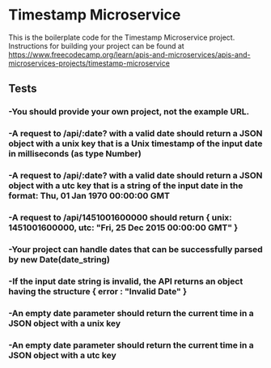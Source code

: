 # Timestamp Microservice

This is the boilerplate code for the Timestamp Microservice project. Instructions for building your project can be found at https://www.freecodecamp.org/learn/apis-and-microservices/apis-and-microservices-projects/timestamp-microservice

## Tests
### -You should provide your own project, not the example URL.
### -A request to /api/:date? with a valid date should return a JSON object with a unix key that is a Unix timestamp of the input date in milliseconds (as type Number)
### -A request to /api/:date? with a valid date should return a JSON object with a utc key that is a string of the input date in the format: Thu, 01 Jan 1970 00:00:00 GMT
### -A request to /api/1451001600000 should return { unix: 1451001600000, utc: "Fri, 25 Dec 2015 00:00:00 GMT" }
### -Your project can handle dates that can be successfully parsed by new Date(date_string)
### -If the input date string is invalid, the API returns an object having the structure { error : "Invalid Date" }
### -An empty date parameter should return the current time in a JSON object with a unix key
### -An empty date parameter should return the current time in a JSON object with a utc key
